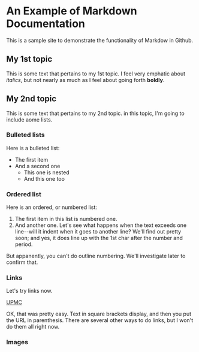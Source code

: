 # An Example of Markdown Documentation

This is a sample site to demonstrate the functionality of Markdow in Github.

## My 1st topic

This is some text that pertains to my 1st topic. I feel very emphatic about *italics*, but not nearly as much as I feel about going forth **boldly**.

## My 2nd topic

This is some text that pertains to my 2nd topic. in this topic, I'm going to include aome lists.

### Bulleted lists

Here is a bulleted list:

 * The first item
 * And a second one
   * This one is nested
   * And this one too

### Ordered list

Here is an ordered, or numbered list:

1. The first item in this list is numbered one.
2. And another one. Let's see what happens when the text exceeds one line--will it indent when it goes to another line? We'll find out pretty soon; and yes, it does line up with the 1st char after the number and period.

But appanently, you can't do outline numbering. We'll investigate later to confirm that.

### Links

Let's try links now.

[UPMC](https://www.upmc.com)

OK, that was pretty easy. Text in square brackets display, and then you put the URL in parenthesis. There are several other ways to do links, but I won't do them all right now.

### Images



